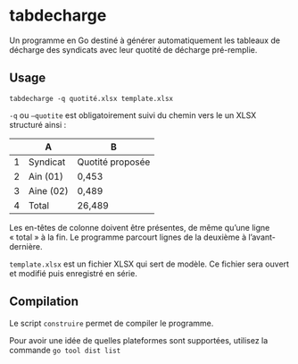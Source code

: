# tabdecharge

Un programme en Go destiné à générer automatiquement les tableaux de décharge des syndicats avec leur quotité de décharge pré-remplie.



## Usage



`tabdecharge -q quotité.xlsx template.xlsx`



`-q` ou `–quotite` est obligatoirement suivi du chemin vers le un XLSX structuré ainsi :



|      | A         | B                |
| ---- | --------- | ---------------- |
| 1    | Syndicat  | Quotité proposée |
| 2    | Ain (01)  | 0,453            |
| 3    | Aine (02) | 0,489            |
| 4    | Total     | 26,489           |



Les en-têtes de colonne doivent être présentes, de même qu’une ligne « total » à la fin. Le programme parcourt lignes de la deuxième à l’avant-dernière.

`template.xlsx` est un fichier XLSX qui sert de modèle. Ce fichier sera ouvert et modifié puis enregistré en série.



## Compilation

Le script `construire` permet de compiler le programme.

Pour avoir une idée de quelles plateformes sont supportées, utilisez la commande `go tool dist list`